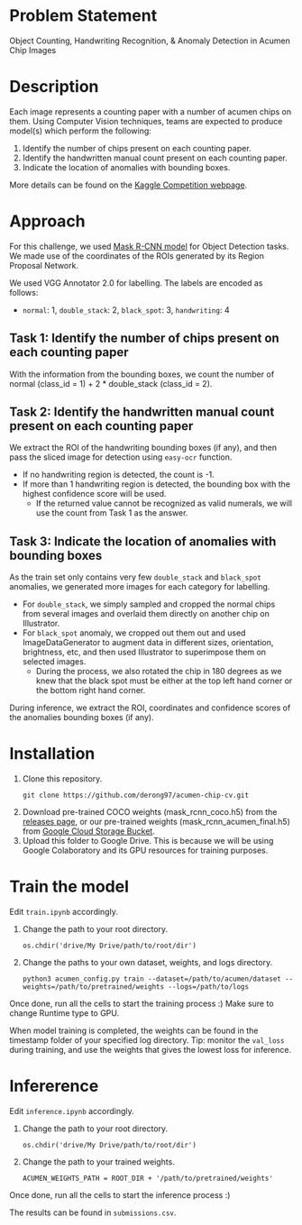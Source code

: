 # Problem Statement

Object Counting, Handwriting Recognition, & Anomaly Detection in Acumen Chip Images

# Description

Each image represents a counting paper with a number of acumen chips on them. Using Computer Vision techniques, teams are expected to produce model(s) which perform the following:

1. Identify the number of chips present on each counting paper.
2. Identify the handwritten manual count present on each counting paper.
3. Indicate the location of anomalies with bounding boxes.

More details can be found on the [Kaggle Competition webpage](https://www.kaggle.com/c/nus-sds-dsc2021).

# Approach

For this challenge, we used [Mask R-CNN model](https://github.com/matterport/Mask_RCNN) for Object Detection tasks. We made use of the coordinates of the ROIs generated by its Region Proposal Network.

We used VGG Annotator 2.0 for labelling. The labels are encoded as follows:

- `normal`: 1, `double_stack`: 2, `black_spot`: 3, `handwriting`: 4

## Task 1: Identify the number of chips present on each counting paper

With the information from the bounding boxes, we count the number of normal (class_id = 1) + 2 \* double_stack (class_id = 2).

## Task 2: Identify the handwritten manual count present on each counting paper

We extract the ROI of the handwriting bounding boxes (if any), and then pass the sliced image for detection using `easy-ocr` function.

- If no handwriting region is detected, the count is -1.
- If more than 1 handwriting region is detected, the bounding box with the highest confidence score will be used.
  - If the returned value cannot be recognized as valid numerals, we will use the count from Task 1 as the answer.

## Task 3: Indicate the location of anomalies with bounding boxes

As the train set only contains very few `double_stack` and `black_spot` anomalies, we generated more images for each category for labelling.

- For `double_stack`, we simply sampled and cropped the normal chips from several images and overlaid them directly on another chip on Illustrator.
- For `black_spot` anomaly, we cropped out them out and used ImageDataGenerator to augment data in different sizes, orientation, brightness, etc, and then used Illustrator to superimpose them on selected images.
  - During the process, we also rotated the chip in 180 degrees as we knew that the black spot must be either at the top left hand corner or the bottom right hand corner.

During inference, we extract the ROI, coordinates and confidence scores of the anomalies bounding boxes (if any).

# Installation

1. Clone this repository.
   ```
   git clone https://github.com/derong97/acumen-chip-cv.git
   ```
2. Download pre-trained COCO weights (mask_rcnn_coco.h5) from the [releases page](https://github.com/matterport/Mask_RCNN/releases), or our pre-trained weights (mask_rcnn_acumen_final.h5) from [Google Cloud Storage Bucket](https://storage.googleapis.com/dsc_2021/mask_rcnn_acumen_final.h5).
3. Upload this folder to Google Drive. This is because we will be using Google Colaboratory and its GPU resources for training purposes.

# Train the model

Edit `train.ipynb` accordingly.

1. Change the path to your root directory.
   ```
   os.chdir('drive/My Drive/path/to/root/dir')
   ```
2. Change the paths to your own dataset, weights, and logs directory.
   ```
   python3 acumen_config.py train --dataset=/path/to/acumen/dataset --weights=/path/to/pretrained/weights --logs=/path/to/logs
   ```

Once done, run all the cells to start the training process :) Make sure to change Runtime type to GPU.

When model training is completed, the weights can be found in the timestamp folder of your specified log directory.
Tip: monitor the `val_loss` during training, and use the weights that gives the lowest loss for inference.

# Infererence

Edit `inference.ipynb` accordingly.

1. Change the path to your root directory.
   ```
   os.chdir('drive/My Drive/path/to/root/dir')
   ```
2. Change the path to your trained weights.
   ```
   ACUMEN_WEIGHTS_PATH = ROOT_DIR + '/path/to/pretrained/weights'
   ```

Once done, run all the cells to start the inference process :)

The results can be found in `submissions.csv`.

